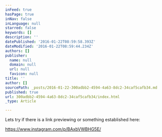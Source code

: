 ```yaml
---
inFeed: true
hasPage: true
inNav: false
inLanguage: null
starred: false
keywords: []
description: ''
datePublished: '2016-01-22T08:59:58.393Z'
dateModified: '2016-01-22T08:59:44.234Z'
authors: []
publisher:
  name: null
  domain: null
  url: null
  favicon: null
title: ''
author: []
sourcePath: _posts/2016-01-22-300adbb2-4594-4a63-8dc2-34caf5cafb34.md
published: true
url: 300adbb2-4594-4a63-8dc2-34caf5cafb34/index.html
_type: Article

---
```

Lets try if there is a link previewing or something established here:

https://www.instagram.com/p/BAxbVWBHG5E/